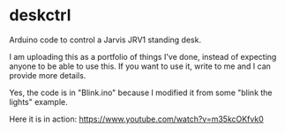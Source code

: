 # deskctrl
Arduino code to control a Jarvis JRV1 standing desk.

I am uploading this as a portfolio of things I've done, instead of expecting anyone to be able to use this. If you want to use it, write to me and I can provide more details.

Yes, the code is in "Blink.ino" because I modified it from some "blink the lights" example.

Here it is in action:
https://www.youtube.com/watch?v=m35kcOKfvk0
